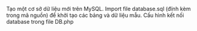 Tạo một cơ sở dữ liệu mới trên MySQL.
Import file database.sql (đính kèm trong mã nguồn) để khởi tạo các bảng và dữ liệu mẫu.
Cấu hình kết nối database trong file DB.php
